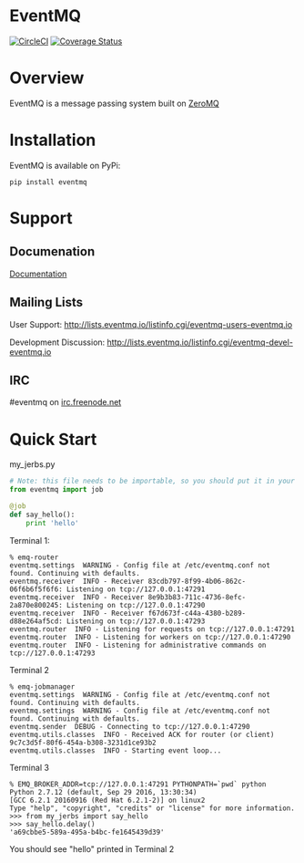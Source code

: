 EventMQ
=======
[![CircleCI](https://circleci.com/gh/eventmq/eventmq.svg?style=svg)](https://circleci.com/gh/eventmq/eventmq)
[![Coverage Status](https://coveralls.io/repos/github/eventmq/eventmq/badge.svg)](https://coveralls.io/github/eventmq/eventmq)

# Overview
EventMQ is a message passing system built on [ZeroMQ](https://zeromq.org)

# Installation

EventMQ is available on PyPi:

```
pip install eventmq
```

# Support
## Documenation

[Documentation](https://eventmq.github.io/eventmq/)

## Mailing Lists
User Support: http://lists.eventmq.io/listinfo.cgi/eventmq-users-eventmq.io

Development Discussion: http://lists.eventmq.io/listinfo.cgi/eventmq-devel-eventmq.io

## IRC

 #eventmq on [irc.freenode.net](https://webchat.freenode.net/?channels=#eventmq)

# Quick Start

my_jerbs.py
``` python
# Note: this file needs to be importable, so you should put it in your python path somewhere.
from eventmq import job

@job
def say_hello():
    print 'hello'
```

Terminal 1:

```
% emq-router
eventmq.settings  WARNING - Config file at /etc/eventmq.conf not found. Continuing with defaults.
eventmq.receiver  INFO - Receiver 83cdb797-8f99-4b06-862c-06f6b6f5f6f6: Listening on tcp://127.0.0.1:47291
eventmq.receiver  INFO - Receiver 8e9b3b83-711c-4736-8efc-2a870e800245: Listening on tcp://127.0.0.1:47290
eventmq.receiver  INFO - Receiver f67d673f-c44a-4380-b289-d88e264af5cd: Listening on tcp://127.0.0.1:47293
eventmq.router  INFO - Listening for requests on tcp://127.0.0.1:47291
eventmq.router  INFO - Listening for workers on tcp://127.0.0.1:47290
eventmq.router  INFO - Listening for administrative commands on tcp://127.0.0.1:47293
```

Terminal 2

```
% emq-jobmanager
eventmq.settings  WARNING - Config file at /etc/eventmq.conf not found. Continuing with defaults.
eventmq.settings  WARNING - Config file at /etc/eventmq.conf not found. Continuing with defaults.
eventmq.sender  DEBUG - Connecting to tcp://127.0.0.1:47290
eventmq.utils.classes  INFO - Received ACK for router (or client) 9c7c3d5f-80f6-454a-b308-3231d1ce93b2
eventmq.utils.classes  INFO - Starting event loop...
```

Terminal 3

```
% EMQ_BROKER_ADDR=tcp://127.0.0.1:47291 PYTHONPATH=`pwd` python
Python 2.7.12 (default, Sep 29 2016, 13:30:34)
[GCC 6.2.1 20160916 (Red Hat 6.2.1-2)] on linux2
Type "help", "copyright", "credits" or "license" for more information.
>>> from my_jerbs import say_hello
>>> say_hello.delay()
'a69cbbe5-589a-495a-b4bc-fe1645439d39'
```

You should see "hello" printed in Terminal 2
